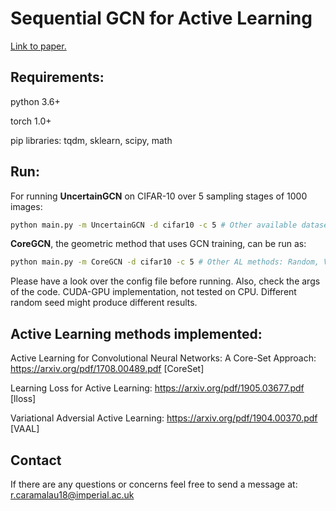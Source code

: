 # Sequential GCN for Active Learning
[Link to paper.](https://arxiv.org/pdf/2006.10219.pdf)
## Requirements:
python 3.6+

torch 1.0+

pip libraries: tqdm, sklearn, scipy, math

## Run:
For running **UncertainGCN** on CIFAR-10 over 5 sampling stages of 1000 images:
```bash 
python main.py -m UncertainGCN -d cifar10 -c 5 # Other available datasets cifar100, fashionmnist, svhn
```
**CoreGCN**, the geometric method that uses GCN training, can be run as:
```bash 
python main.py -m CoreGCN -d cifar10 -c 5 # Other AL methods: Random, VAAL, CoreSet, lloss
```
Please have a look over the config file before running. Also, check the args of the code.
CUDA-GPU implementation, not tested on CPU. Different random seed might produce different results.

## Active Learning methods implemented:
Active Learning for Convolutional Neural Networks: A Core-Set Approach: https://arxiv.org/pdf/1708.00489.pdf [CoreSet]

Learning Loss for Active Learning: https://arxiv.org/pdf/1905.03677.pdf [lloss]

Variational Adversial Active Learning: https://arxiv.org/pdf/1904.00370.pdf [VAAL]

## Contact
If there are any questions or concerns feel free to send a message at: r.caramalau18@imperial.ac.uk
